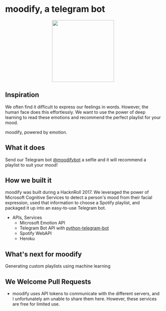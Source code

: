 # moodify, a telegram bot

<p align="center">
 <img src="https://cloud.githubusercontent.com/assets/15007950/22197508/3ef75cc0-e18d-11e6-9752-fe481d10dbb2.jpg" width="200">
</p>

## Inspiration
We often find it difficult to express our feelings in words. However, the human face does this effortlessly. We want to use the power of deep learning to read these emotions and recommend the perfect playlist for your mood.

moodify, powered by emotion. 

## What it does
Send our Telegram bot [@moodifybot](telegram.me/moodifybot) a selfie and it will recommend a playlist to suit your mood!

## How we built it
moodify was built during a HacknRoll 2017. We leveraged the power of Microsoft Cognitive Services to detect a person's mood from their facial expression, used that information to choose a Spotify playlist, and packaged it up into an easy-to-use Telegram bot.

* APIs, Services
  * Microsoft Emotion API
  * Telegram Bot API with [python-telegram-bot](https://github.com/python-telegram-bot/python-telegram-bot)
  * Spotify WebAPI
  * Heroku

## What's next for moodify
Generating custom playlists using machine learning

## We Welcome Pull Requests
* moodify uses API tokens to communicate with the different servers, and I unfortunately am unable to share them here. However, these services are free for limited use.
